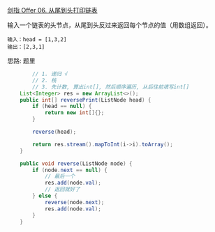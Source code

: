 [剑指 Offer 06. 从尾到头打印链表](https://leetcode-cn.com/problems/cong-wei-dao-tou-da-yin-lian-biao-lcof/)

输入一个链表的头节点，从尾到头反过来返回每个节点的值（用数组返回）。

```text
输入：head = [1,3,2]
输出：[2,3,1]
```

思路: 题里


```java
        // 1. 递归 √
        // 2. 栈
        // 3. 先计数, 算出int[], 然后顺序遍历, 从后往前填写int[]
    List<Integer> res = new ArrayList<>();
    public int[] reversePrint(ListNode head) {
        if (head == null) {
            return new int[]{};
        }

        reverse(head);

        return res.stream().mapToInt(i->i).toArray();
    }

    public void reverse(ListNode node) {
        if (node.next == null) {
            // 最后一个
            res.add(node.val);
            // 返回就好了
        } else {
            reverse(node.next);
            res.add(node.val);
        }
    }
```